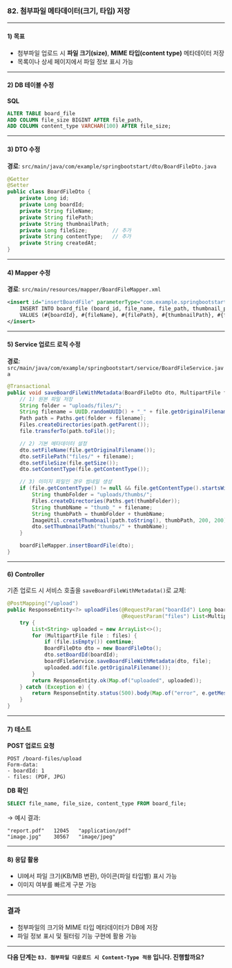 ### 82. 첨부파일 메타데이터(크기, 타입) 저장

---

#### 1) **목표**

* 첨부파일 업로드 시 **파일 크기(size)**, **MIME 타입(content type)** 메타데이터 저장
* 목록이나 상세 페이지에서 파일 정보 표시 가능

---

#### 2) **DB 테이블 수정**

**SQL**

```sql
ALTER TABLE board_file 
ADD COLUMN file_size BIGINT AFTER file_path,
ADD COLUMN content_type VARCHAR(100) AFTER file_size;
```

---

#### 3) **DTO 수정**

**경로**: `src/main/java/com/example/springbootstart/dto/BoardFileDto.java`

```java
@Getter
@Setter
public class BoardFileDto {
    private Long id;
    private Long boardId;
    private String fileName;
    private String filePath;
    private String thumbnailPath;
    private Long fileSize;        // 추가
    private String contentType;   // 추가
    private String createdAt;
}
```

---

#### 4) **Mapper 수정**

**경로**: `src/main/resources/mapper/BoardFileMapper.xml`

```xml
<insert id="insertBoardFile" parameterType="com.example.springbootstart.dto.BoardFileDto">
    INSERT INTO board_file (board_id, file_name, file_path, thumbnail_path, file_size, content_type)
    VALUES (#{boardId}, #{fileName}, #{filePath}, #{thumbnailPath}, #{fileSize}, #{contentType})
</insert>
```

---

#### 5) **Service 업로드 로직 수정**

**경로**: `src/main/java/com/example/springbootstart/service/BoardFileService.java`

```java
@Transactional
public void saveBoardFileWithMetadata(BoardFileDto dto, MultipartFile file) throws Exception {
    // 1) 원본 파일 저장
    String folder = "uploads/files/";
    String filename = UUID.randomUUID() + "_" + file.getOriginalFilename();
    Path path = Paths.get(folder + filename);
    Files.createDirectories(path.getParent());
    file.transferTo(path.toFile());

    // 2) 기본 메타데이터 설정
    dto.setFileName(file.getOriginalFilename());
    dto.setFilePath("files/" + filename);
    dto.setFileSize(file.getSize());
    dto.setContentType(file.getContentType());

    // 3) 이미지 파일인 경우 썸네일 생성
    if (file.getContentType() != null && file.getContentType().startsWith("image")) {
        String thumbFolder = "uploads/thumbs/";
        Files.createDirectories(Paths.get(thumbFolder));
        String thumbName = "thumb_" + filename;
        String thumbPath = thumbFolder + thumbName;
        ImageUtil.createThumbnail(path.toString(), thumbPath, 200, 200);
        dto.setThumbnailPath("thumbs/" + thumbName);
    }

    boardFileMapper.insertBoardFile(dto);
}
```

---

#### 6) **Controller**

기존 업로드 시 서비스 호출을 `saveBoardFileWithMetadata()`로 교체:

```java
@PostMapping("/upload")
public ResponseEntity<?> uploadFiles(@RequestParam("boardId") Long boardId,
                                     @RequestParam("files") List<MultipartFile> files) {
    try {
        List<String> uploaded = new ArrayList<>();
        for (MultipartFile file : files) {
            if (file.isEmpty()) continue;
            BoardFileDto dto = new BoardFileDto();
            dto.setBoardId(boardId);
            boardFileService.saveBoardFileWithMetadata(dto, file);
            uploaded.add(file.getOriginalFilename());
        }
        return ResponseEntity.ok(Map.of("uploaded", uploaded));
    } catch (Exception e) {
        return ResponseEntity.status(500).body(Map.of("error", e.getMessage()));
    }
}
```

---

#### 7) **테스트**

**POST 업로드 요청**

```
POST /board-files/upload
Form-data:
- boardId: 1
- files: (PDF, JPG)
```

**DB 확인**

```sql
SELECT file_name, file_size, content_type FROM board_file;
```

→ 예시 결과:

```
"report.pdf"   12045   "application/pdf"
"image.jpg"    30567   "image/jpeg"
```

---

#### 8) **응답 활용**

* UI에서 파일 크기(KB/MB 변환), 아이콘(파일 타입별) 표시 가능
* 이미지 여부를 빠르게 구분 가능

---

### 결과

* 첨부파일의 크기와 MIME 타입 메타데이터가 DB에 저장
* 파일 정보 표시 및 필터링 기능 구현에 활용 가능

---

**다음 단계는 `83. 첨부파일 다운로드 시 Content-Type 적용` 입니다. 진행할까요?**
